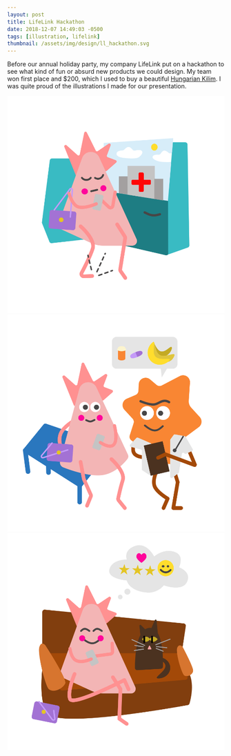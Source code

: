 ```yaml
---
layout: post
title: LifeLink Hackathon
date: 2018-12-07 14:49:03 -0500
tags: [illustration, lifelink]
thumbnail: /assets/img/design/ll_hackathon.svg
---
```


Before our annual holiday party, my company LifeLink put on a hackathon to see what kind of fun or absurd new products we could design. My team won first place and \$200, which I used to buy a beautiful [Hungarian Kilim](https://mannrugs.com/). I was quite proud of the illustrations I made for our presentation.

<div class="row">
	<div class="col-md-4">
		<img src="/assets/img/design/ll_hackathon1.svg" alt="abstract person in a car">
	</div>
  <div class="col-md-4">
		<img src="/assets/img/design/ll_hackathon2.svg" alt="abstract person in a car">
	</div>
  <div class="col-md-4">
		<img src="/assets/img/design/ll_hackathon3.svg" alt="abstract person in a car">
	</div>
</div>
